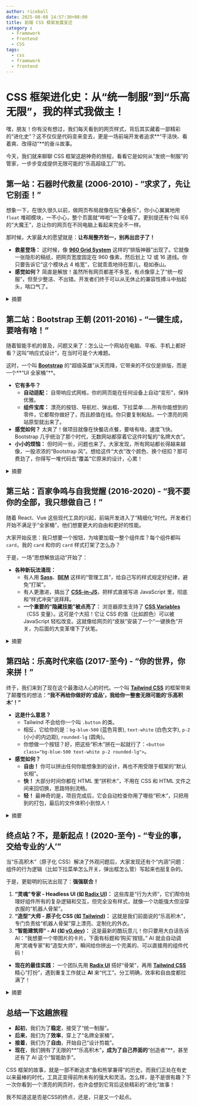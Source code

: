 ```yaml
---
author: riceball
date: 2025-08-08 14:57:30+08:00
title: 前端 CSS 框架发展变迁
category :
  - Framework
  - Frontend
  - CSS
tags:
  - css
  - framework
  - frontend
---
```


# **CSS 框架进化史：从“统一制服”到“乐高无限”，我的样式我做主！**

嘿，朋友！你有没有想过，我们每天看到的网页样式，背后其实藏着一部精彩的“进化史”？这不仅仅是代码变来变去，更是一场前端开发者追求**“干活快、看着爽、改得动”**的奋斗故事。

今天，我们就来聊聊 CSS 框架这趟神奇的旅程，看看它是如何从“发统一制服”的管家，一步步变成提供无限可能的“乐高超级工厂”的。

## **第一站：石器时代救星 (2006-2010) - “求求了，先让它别歪！”**

想象一下，在很久很久以前，做网页布局就像在玩“叠叠乐”，你小心翼翼地用 `float` 堆砌模块，一不小心，整个页面就“哗啦”一下全塌了。更别提还有个叫 IE6 的“大魔王”，总让你的网页在不同电脑上看起来完全不一样。

那时候，大家最大的愿望就是：**让布局整齐划一，别再出岔子了！**

* **救星登场：** 这时候，像 **[960 Grid System](https://960.gs/)** 这样的“排版神器”出现了。它就像一张隐形的稿纸，把网页宽度固定在 960 像素，然后划上 12 或 16 道线。你只要告诉它“这个模块占 4 格宽”，它就乖乖地待在那儿，稳如泰山。
* **感觉如何？** 简直是解放！虽然所有网页都差不多宽，有点像穿上了“统一校服”，但至少整洁、不出错。开发者们终于可以从无休止的兼容性搏斗中抬起头，喘口气了。


<details><summary>摘要</summary>

- 核心矛盾：混乱 vs. 秩序（float 布局、IE6/7/8 兼容地狱）
- 代表
  - [960 Grid System](https://960.gs/)
    - 优点：固定宽度＋12/16 栅格，简单、稳定、可预期
    - 不足：只解决布局；固定宽度对移动端不友好
  - [Blueprint CSS](https://github.com/joshuaclayton/blueprint-css)
    - 优点：在网格之外补了基础排版、表单、打印样式
    - 不足：定制性一般，仍是固定布局思路
- 小结：先把“能用、好对齐”搞定，谈其他都早。

</details>

## **第二站：Bootstrap 王朝 (2011-2016) - “一键生成，要啥有啥！”**

随着智能手机的普及，问题又来了：怎么让一个网站在电脑、平板、手机上都好看？这叫“响应式设计”，在当时可是个大难题。

这时，一个叫 **[Bootstrap](https://getbootstrap.com/)** 的“超级英雄”从天而降，它带来的不仅仅是排版，而是一个**“UI 全家桶”**。

* **它有多牛？**
  * **自动适配：** 自带响应式网格，你的网页能在任何设备上自动“变形”，保持优雅。
  * **组件宝库：** 漂亮的按钮、导航栏、弹出框、下拉菜单……所有你能想到的零件，它都帮你做好了，而且颜值在线。你只要复制粘贴，一个漂亮的网站原型就出来了。
* **感觉如何？** 太爽了！做项目就像在快餐店点餐，要啥有啥，速度飞快。Bootstrap 几乎统治了那个时代，无数网站都穿着它这件时髦的“名牌大衣”。
* **小小的烦恼：** 但时间一长，问题也来了。大家发现，所有网站都长得越来越像，一股浓浓的“Bootstrap 风”。想给这件“大衣”改个颜色、换个纽扣？那可费劲了，你得写一堆代码去“覆盖”它原来的设计，心累！

<details><summary>摘要</summary>

- 核心矛盾：重复造轮子 vs. 快速复用（响应式设计兴起）
- 代表
  - [Bootstrap](https://getbootstrap.com/)
    - 优点：移动优先栅格、海量组件、文档好、生态强
    - 不足：“Bootstrap 味儿”浓；覆盖样式成本高；与现代组件化（React/Vue）存在隔阂
  - [Foundation](https://get.foundation/)（Zurb）
    - 优点：更灵活、专业，定制空间更大
    - 不足：生态不如 Bootstrap，学习曲线更陡
  - [Semantic UI](https://semantic-ui.com/)（可选了解）
    - 优点：类名语义化，读起来像英文
    - 不足：体量偏大、升级维护成本高
- 小结：效率飞升，但“千篇一律”带来审美疲劳，深度定制痛。

</details>

## **第三站：百家争鸣与自我觉醒 (2016-2020) - “我不要你的全部，我只想做自己！”**

随着 React、Vue 这些现代工具的兴起，前端开发进入了“精细化”时代。开发者们开始不满足于“全家桶”，他们想要更大的自由和更好的性能。

大家开始反思：我只想要一个按钮，为啥要加载一整个组件库？每个组件都叫 `card`，我的 `card` 和你的 `card` 样式打架了怎么办？

于是，一场“思想解放运动”开始了：

* **各种新玩法涌现：**
  * 有人用 **[Sass](https://sass-lang.com/)**、**[BEM](https://getbem.com/)** 这样的“管理工具”，给自己写的样式规定好纪律，避免“打架”。
  * 有人更激进，搞出了 **[CSS-in-JS](https://en.wikipedia.org/wiki/CSS-in-JS)**，把样式直接写进 JavaScript 里，彻底和“样式冲突”说拜拜。
  * **一个重要的“隐藏技能”被点亮了：** 浏览器原生支持了 **[CSS Variables](https://developer.mozilla.org/en-US/docs/Web/CSS/CSS_cascading_variables/Using_CSS_custom_properties)**（CSS 变量）。这可是个大招！它让 CSS 的值（比如颜色）可以被 JavaScript 轻松改变。这就像给网页的“皮肤”安装了一个“一键换色”开关，为后面的大变革埋下了伏笔。


<details><summary>摘要</summary>

- 核心矛盾：全局污染/命名冲突 vs. 组件隔离/按需加载
- 代表理念与工具
  - [Sass](https://sass-lang.com/)/[Less](https://lesscss.org/) + [BEM](https://getbem.com/)
    - 优点：变量/嵌套/混入带来“可编程的 CSS”；BEM 减少命名冲突
    - 不足：变量是编译期的，运行时不可改；仍需全局治理
  - [CSS Modules](https://github.com/css-modules/css-modules)
    - 优点：天然作用域隔离，避免全局污染
    - 不足：样式复用与跨组件协同需要约定
  - [CSS-in-JS](https://en.wikipedia.org/wiki/CSS-in-JS)（[styled-components](https://www.styled-components.com/), [Emotion](https://emotion.sh/docs/introduction)…）
    - 优点：与组件强绑定；可用 props 写动态样式；作用域安全
    - 不足：通常有运行时开销；较重的构建依赖
  - [CSS 自定义属性（CSS Variables）](https://developer.mozilla.org/en-US/docs/Web/CSS/CSS_cascading_variables/Using_CSS_custom_properties)
    - 何时能用：2016–2017 年在现代浏览器普及（IE 不支持）
    - 价值：运行时变量，可被 JS 高效读写；把“静态样式”与“动态主题/个性化”优雅地接起来
- 小结：这阶段把“样式如何组织”和“如何与组件协作”想明白了，也为下一阶段铺了路。

</details>

## **第四站：乐高时代来临 (2017-至今) - “你的世界，你来拼！”**

终于，我们来到了现在这个最激动人心的时代。一个叫 **[Tailwind CSS](https://tailwindcss.com/)** 的框架带来了颠覆性的想法：**“我不再给你做好的‘成品’，我给你一整套无限可能的‘乐高积木’！”**

* **这是什么意思？**
  * Tailwind 不会给你一个叫 `.button` 的类。
  * 相反，它给你的是：`bg-blue-500` (蓝色背景), `text-white` (白色文字), `p-2` (小小的内边距), `rounded-lg` (圆角)。
  * 你想做一个按钮？好，把这些“积木”拼在一起就行了：`<button class="bg-blue-500 text-white p-2 rounded-lg">`。
* **感觉如何？**
  * **自由！** 你可以拼出任何你能想象到的设计，再也不用受限于框架的“默认长相”。
  * **快！** 大部分时间你都在 HTML 里“拼积木”，不用在 CSS 和 HTML 文件之间来回切换，思路特别流畅。
  * **轻！** 最神奇的是，项目完成后，它会自动检查你用了哪些“积木”，只把用到的打包，最后的文件体积小到惊人！

<details><summary>摘要</summary>

- 核心矛盾：过度抽象（命名、封装） vs. 直接构建（组合原子类）
- 代表
  - Tailwind CSS
    - 优点：原子类组合、几乎不再命名；JIT 只生成用到的样式，体积极小；开发流畅
    - 不足：类名会比较长；需要团队约定好组合/复用方式
  - UnoCSS
    - 优点：更像“原子引擎”，极速冷启动/热更；可插拔预设（含 Tailwind 语法）、属性化写法、内置图标等；允许零运行时
    - 不足：类名会比较长；需要团队约定好组合/复用方式; 生态/范式仍在发展
  - 相关趋势：构建期的原子化 CSS-in-JS
    - Panda CSS（Chakra 团队）
      - 特点：在 TS 中写样式，构建时抽成原子 CSS；有 Tokens/Recipes（变体）体系；允许零运行时
    - StyleX（Meta）
      - 特点：为超大规模工程设计，强约束、允许零运行时、冲突更可控；强调稳定与可预测
- 小结：把“写 CSS”转成“配乐高”，速度快、产物轻、控制力强。

</details>


## **终点站？不，是新起点！(2020-至今) - “专业的事，交给专业的‘人’”**

当“乐高积木”（原子化 CSS）解决了外观问题后，大家发现还有个“内涵”问题：组件的行为逻辑（比如下拉菜单怎么开关，弹出框怎么管）写起来也挺复杂的。

于是，更聪明的玩法出现了：**强强联合！**

1. **“灵魂”专家 - Headless UI (如 [Radix UI][radix-ui])：** 这些库是“行为大师”，它们帮你处理好组件所有的复杂逻辑和交互，但完全没有样式，就像一个功能强大但没穿衣服的“机器人骨架”。
2. **“造型”大师 - 原子化 CSS (如 [Tailwind][tailwind-css])：** 这就是我们前面说的“乐高积木”，专门负责给“机器人骨架”穿上漂亮、定制化的外衣。
3. **“智能建筑师” - AI (如 [v0.dev](https://v0.dev/))：** 这是最新的酷玩意儿！你只要用大白话告诉 AI：“我想要一个带图片的卡片，下面有标题和‘购买’按钮。” AI 就会自动调用“灵魂专家”和“造型大师”，瞬间给你拼出一个完美的、可以直接用的组件代码！

* **现在的最佳实践：**
    一个团队先用 **[Radix UI][radix-ui]** 搭好“骨架”，再用 **[Tailwind CSS][tailwind-css]** 精心“打扮”，遇到重复工作就让 **AI** 来“代工”。分工明确，效率和自由度都拉满了！

<details><summary>摘要</summary>

- 核心矛盾：耦合组件 vs. 行为与表现分离
- 代表
  - Headless UI 库：
    - [Radix UI][radix-ui]
    - [Headless UI](https://headlessui.com/)
    - [Ariakit](https://ariakit.org/)
    - [React Aria](https://react-spectrum.adobe.com/react-aria/index.html)
    - [Ark UI](https://ark-ui.com/)…
    - 优点：只管交互逻辑与可访问性（ARIA/焦点管理），不带样式
    - 不足：需要你自己写样式（这正好和原子化天作之合）
  - [shadcn/ui](https://ui.shadcn.com/)（组合式最佳实践）
    - 特点：不是“安装即用”的库，而是把 [Radix][radix-ui] + Tailwind[tailwind-css] 的源码直接拷到你项目里；你拥有全部代码，想改就改
    - 价值：完美结合“Headless 逻辑 + 原子化样式 + 代码所有权”
- 小结：
  - 理想模型 = Headless 负责编排行为，原子化 CSS 负责外观；功能与样式各司其职，扩展/定制成本最低。
  - AI 在组合式架构里的位置：不是替你写完，而是把“标准化选择”自动化
    - 设计到代码（Design-to-Code）
      - 从 Figma 截图/文件生成 Radix 结构 + Tailwind/UnoCSS 类；自动抽取颜色/间距做成 tokens
    - 变体建模与复用
      - 自动给出按钮/卡片的变体矩阵（大小/意图/状态），生成 CVA/Recipes 配置，减少命名与脑补
    - 主题与可访问性守护
      - 依据对比度规则生成/校验主题；自动修正 aria/焦点/对比度问题，并产出补丁
    - 性能与结构优化
      - 识别重复类组合 → 建议抽象组件；分析未使用 utilities/tokens → 产物瘦身方案
    - 运行时个性化（仍保持静态产物）
      - 只改 CSS 变量或选择既有变体，实现“高密度/高对比/品牌色”偏好
    - 可用工具
      - [v0.dev](https://v0.dev/)
      - [Cursor](https://cursor.com/)/[Windsurf](https://windsurf.com/)
      - [Claude Artifacts](https://www.anthropic.com/news/build-artifacts)、
      - [Copilot](https://copilot.microsoft.com/)/[Codeium](https://github.com/Exafunction/codeium/)
      - [axe-core](https://github.com/dequelabs/axe-core) + LLM
      - [Token Studio](https://tokens.studio/)/[Style Dictionary](https://styledictionary.com/)

</details>

## **总结一下这趟旅程**

* **起初**，我们为了**稳定**，接受了“统一制服”。
* **后来**，我们为了**效率**，穿上了“名牌全家桶”。
* **接着**，我们为了**自由**，开始自己“设计剪裁”。
* **现在**，我们拥有了无限的**“乐高积木”**，成为了自己界面的**“创造者”**，甚至还有了 AI 这个“智能助手”。

CSS 框架的故事，就是一部不断追求“鱼和熊掌兼得”的历史。而我们正处在有史以来最棒的时代，工具正变得前所未有的强大和灵活。怎么样，是不是很有趣？下一次你看到一个漂亮的网页时，也许会想到它背后这些精彩的“进化”故事！

我不知道这是否是CSS的终点，还是，只是又一个起点。

[radix-ui]: https://www.radix-ui.com/
[tailwind-css]: https://tailwindcss.com/
